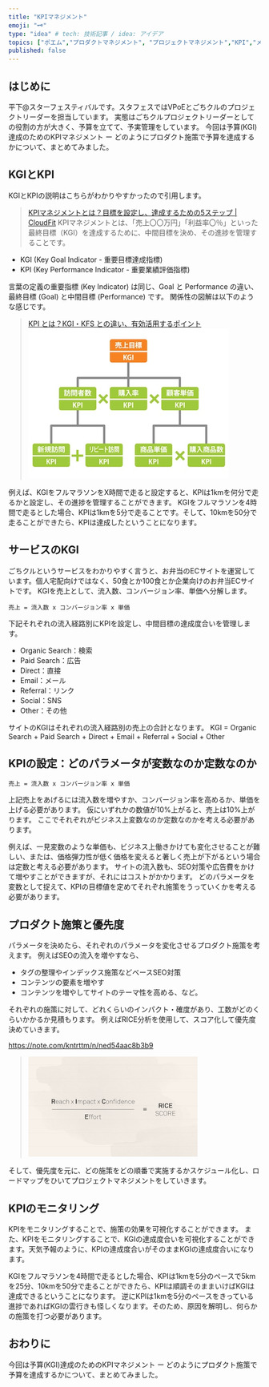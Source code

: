 ```yaml
---
title: "KPIマネジメント"
emoji: "🗝️"
type: "idea" # tech: 技術記事 / idea: アイデア
topics: ["ポエム","プロダクトマネジメント", "プロジェクトマネジメント","KPI","メモ"]
published: false
---
```


## はじめに

平下@スターフェスティバルです。スタフェスではVPoEとごちクルのプロジェクトリーダーを担当しています。
実態はごちクルプロジェクトリーダーとしての役割の方が大きく、予算を立てて、予実管理をしています。
今回は予算(KGI)達成のためのKPIマネジメント ー どのようにプロダクト施策で予算を達成するかについて、まとめてみました。


## KGIとKPI

KGIとKPIの説明はこちらがわかりやすかったので引用します。

> [KPIマネジメントとは？目標を設定し、達成するための5ステップ | CloudFit](https://cloudfit.co.jp/article/167)
> KPIマネジメントとは、「売上〇〇万円」「利益率〇％」といった最終目標（KGI）を達成するために、中間目標を決め、その進捗を管理することです。

 - KGI (Key Goal Indicator - 重要目標達成指標)
 - KPI (Key Performance Indicator - 重要業績評価指標)

言葉の定義の重要指標 (Key Indicator) は同じ、Goal と Performance の違い、最終目標 (Goal) と中間目標 (Performance) です。
関係性の図解は以下のような感じです。

> [KPI とは？KGI・KFS との違い、有効活用するポイント](https://www.tableau.com/ja-jp/learn/articles/what-is-KPI)
> ![](/images/dc81398e2ffc63/kpi.jpg)

例えば、KGIをフルマラソンをX時間で走ると設定すると、KPIは1kmを何分で走るかと設定し、その進捗を管理することができます。
KGIをフルマラソンを4時間で走るとした場合、KPIは1kmを5分で走ることです。そして、10kmを50分で走ることができたら、KPIは達成したということになります。

## サービスのKGI

ごちクルというサービスをわかりやすく言うと、お弁当のECサイトを運営しています。個人宅配向けではなく、50食とか100食とか企業向けのお弁当ECサイトです。
KGIを売上として、流入数、コンバージョン率、単価へ分解します。

```
売上 = 流入数 x コンバージョン率 x 単価
```

下記それぞれの流入経路別にKPIを設定し、中間目標の達成度合いを管理します。
- Organic Search：検索
- Paid Search：広告
- Direct：直接
- Email：メール
- Referral：リンク
- Social：SNS
- Other：その他

サイトのKGIはそれぞれの流入経路別の売上の合計となります。
KGI = Organic Search + Paid Search + Direct + Email + Referral + Social + Other


## KPIの設定：どのパラメータが変数なのか定数なのか

```
売上 = 流入数 x コンバージョン率 x 単価
```

上記売上をあげるには流入数を増やすか、コンバージョン率を高めるか、単価を上げる必要があります。
仮にいずれかの数値が10%上がると、売上は10%上がります。
ここでそれぞれがビジネス上変数なのか定数なのかを考える必要があります。

例えば、一見変数のような単価も、ビジネス上働きかけても変化させることが難しい、または、価格弾力性が低く価格を変えると著しく売上が下がるという場合は定数と考える必要があります。
サイトの流入数も、SEO対策や広告費をかけて増やすことができますが、それにはコストがかかります。
どのパラメータを変数として捉えて、KPIの目標値を定めてそれぞれ施策をうっていくかを考える必要があります。


## プロダクト施策と優先度

パラメータを決めたら、それぞれのパラメータを変化させるプロダクト施策を考えます。
例えばSEOの流入を増やすなら、
- タグの整理やインデックス施策などベースSEO対策
- コンテンツの要素を増やす
- コンテンツを増やしてサイトのテーマ性を高める、など。

それぞれの施策に対して、どれくらいのインパクト・確度があり、工数がどのくらいかかるか見積もります。
例えばRICE分析を使用して、スコア化して優先度決めていきます。

https://note.com/kntrttm/n/ned54aac8b3b9
> ![](/images/dc81398e2ffc63/rice.png)

そして、優先度を元に、どの施策をどの順番で実施するかスケジュール化し、ロードマップをひいてプロジェクトマネジメントをしていきます。

## KPIのモニタリング
KPIをモニタリングすることで、施策の効果を可視化することができます。
また、KPIをモニタリングすることで、KGIの達成度合いを可視化することができます。天気予報のように、KPIの達成度合いがそのままKGIの達成度合いになります。

KGIをフルマラソンを4時間で走るとした場合、KPIは1kmを5分のペースで5kmを25分、10kmを50分で走ることができたら、KPIは順調そのままいけばKGIは達成できるということになります。
逆にKPIは1kmを5分のペースをきっている進捗であればKGIの雲行きも怪しくなります。そのため、原因を解明し、何らかの施策を打つ必要があります。

## おわりに
今回は予算(KGI)達成のためのKPIマネジメント ー どのようにプロダクト施策で予算を達成するかについて、まとめてみました。
